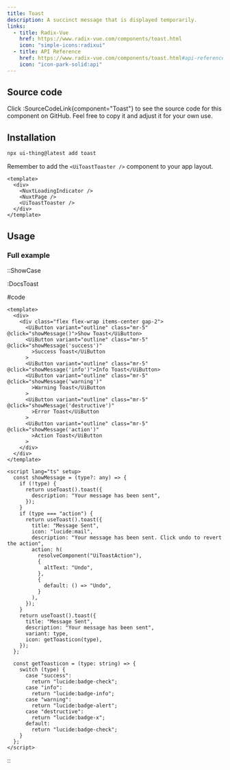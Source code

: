 ```yaml
---
title: Toast
description: A succinct message that is displayed temporarily.
links:
  - title: Radix-Vue
    href: https://www.radix-vue.com/components/toast.html
    icon: "simple-icons:radixui"
  - title: API Reference
    href: https://www.radix-vue.com/components/toast.html#api-reference
    icon: "icon-park-solid:api"
---
```


## Source code

Click :SourceCodeLink{component="Toast"} to see the source code for this component on GitHub. Feel free to copy it and adjust it for your own use.

## Installation

```bash
npx ui-thing@latest add toast
```

Remember to add the `<UiToastToaster />` component to your app layout.

```vue
<template>
  <div>
    <NuxtLoadingIndicator />
    <NuxtPage />
    <UiToastToaster />
  </div>
</template>
```

## Usage

### Full example

::ShowCase

:DocsToast

#code

```vue [DocsToast.vue]
<template>
  <div>
    <div class="flex flex-wrap items-center gap-2">
      <UiButton variant="outline" class="mr-5" @click="showMessage()">Show Toast</UiButton>
      <UiButton variant="outline" class="mr-5" @click="showMessage('success')"
        >Success Toast</UiButton
      >
      <UiButton variant="outline" class="mr-5" @click="showMessage('info')">Info Toast</UiButton>
      <UiButton variant="outline" class="mr-5" @click="showMessage('warning')"
        >Warning Toast</UiButton
      >
      <UiButton variant="outline" class="mr-5" @click="showMessage('destructive')"
        >Error Toast</UiButton
      >
      <UiButton variant="outline" class="mr-5" @click="showMessage('action')"
        >Action Toast</UiButton
      >
    </div>
  </div>
</template>

<script lang="ts" setup>
  const showMessage = (type?: any) => {
    if (!type) {
      return useToast().toast({
        description: "Your message has been sent",
      });
    }
    if (type === "action") {
      return useToast().toast({
        title: "Message Sent",
        icon: "lucide:mail",
        description: "Your message has been sent. Click undo to revert the action",
        action: h(
          resolveComponent("UiToastAction"),
          {
            altText: "Undo",
          },
          {
            default: () => "Undo",
          }
        ),
      });
    }
    return useToast().toast({
      title: "Message Sent",
      description: "Your message has been sent",
      variant: type,
      icon: getToasticon(type),
    });
  };

  const getToasticon = (type: string) => {
    switch (type) {
      case "success":
        return "lucide:badge-check";
      case "info":
        return "lucide:badge-info";
      case "warning":
        return "lucide:badge-alert";
      case "destructive":
        return "lucide:badge-x";
      default:
        return "lucide:badge-check";
    }
  };
</script>
```

::
